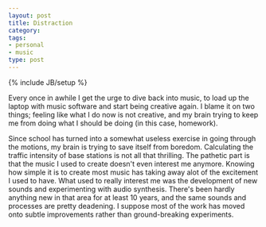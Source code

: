 ```yaml
---
layout: post
title: Distraction
category: 
tags: 
- personal
- music
type: post
---
```

{% include JB/setup %}

Every once in awhile I get the urge to dive back into music, to load up the laptop with music software and start being creative again. I blame it on two things; feeling like what I do now is not creative, and my brain trying to keep me from doing what I should be doing (in this case, homework).

Since school has turned into a somewhat useless exercise in going through the motions, my brain is trying to save itself from boredom. Calculating the traffic intensity of base stations is not all that thrilling. The pathetic part is that the music I used to create doesn't even interest me anymore. Knowing how simple it is to create most music has taking away alot of the excitement I used to have. What used to really interest me was the development of new sounds and experimenting with audio synthesis. There's been hardly anything new in that area for at least 10 years, and the same sounds and processes are pretty deadening. I suppose most of the work has moved onto subtle improvements rather than ground-breaking experiments. 